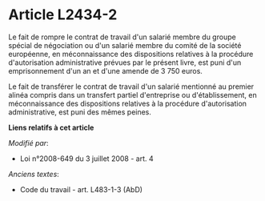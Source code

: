 # Article L2434-2

Le fait de rompre le contrat de travail d'un salarié membre du groupe spécial de négociation ou d'un salarié membre du comité
de la société européenne, en méconnaissance des dispositions relatives à la procédure d'autorisation administrative prévues
par le présent livre, est puni d'un emprisonnement d'un an et d'une amende de 3 750 euros.

Le fait de transférer le contrat de travail d'un salarié mentionné au premier alinéa compris dans un transfert partiel
d'entreprise ou d'établissement, en méconnaissance des dispositions relatives à la procédure d'autorisation administrative,
est puni des mêmes peines.

**Liens relatifs à cet article**

_Modifié par_:

  - Loi n°2008-649 du 3 juillet 2008 - art. 4

_Anciens textes_:

  - Code du travail - art. L483-1-3 (AbD)
